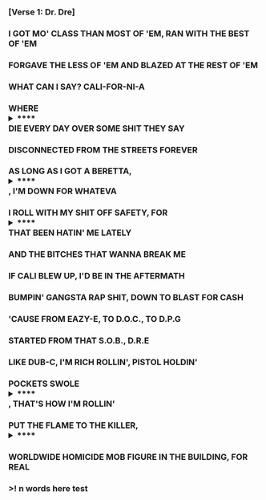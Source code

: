 ### [Verse 1: Dr. Dre]
### I GOT MO' CLASS THAN MOST OF 'EM, RAN WITH THE BEST OF 'EM
### FORGAVE THE LESS OF 'EM AND BLAZED AT THE REST OF 'EM
### WHAT CAN I SAY? CALI-FOR-NI-A
### WHERE <details><summary>****</summary>NIGGAS</details> DIE EVERY DAY OVER SOME SHIT THEY SAY
### DISCONNECTED FROM THE STREETS FOREVER
### AS LONG AS I GOT A BERETTA, <details><summary>****</summary>NIGGA</details>, I'M DOWN FOR WHATEVA
### I ROLL WITH MY SHIT OFF SAFETY, FOR <details><summary>****</summary>NIGGAS</details> THAT BEEN HATIN' ME LATELY
### AND THE BITCHES THAT WANNA BREAK ME
### IF CALI BLEW UP, I'D BE IN THE AFTERMATH
### BUMPIN' GANGSTA RAP SHIT, DOWN TO BLAST FOR CASH
### 'CAUSE FROM EAZY-E, TO D.O.C., TO D.P.G
### STARTED FROM THAT S.O.B., D.R.E
### LIKE DUB-C, I'M RICH ROLLIN', PISTOL HOLDIN'
### POCKETS SWOLE <details><summary>****</summary>NIGGA</details>, THAT'S HOW I'M ROLLIN'
### PUT THE FLAME TO THE KILLER, <details><summary>****</summary>NIGGA</details>
### WORLDWIDE HOMICIDE MOB FIGURE IN THE BUILDING, FOR REAL
### 
### 
### >! n words here test


